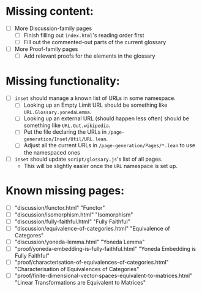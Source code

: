 # Missing content:
  - [ ] More Discussion-family pages
    - [ ] Finish filling out `index.html`'s reading order first
    - [ ] Fill out the commented-out parts of the current glossary
  - [ ] More Proof-family pages
    - [ ] Add relevant proofs for the elements in the glossary

# Missing functionality:
  - [ ] `inset` should manage a known list of URLs in some namespace.
    - [ ] Looking up an Empty Limit URL should be something like `URL.Glossary.yonedaLemma`.
    - [ ] Looking up an external URL (should happen less often) should be something like `URL.Out.wikipedia`.
    - [ ] Put the file declaring the URLs in `/page-generation/Inset/Util/URL.lean`.
    - [ ] Adjust all the current URLs in `/page-generation/Pages/*.lean` to use the namespaced ones
  - [ ] `inset` should update `script/glossary.js`'s list of all pages.
    - This will be slightly easier once the `URL` namespace is set up.

# Known missing pages:
  - [ ] "discussion/functor.html" "Functor"
  - [ ] "discussion/isomorphism.html" "Isomorphism"
  - [ ] "discussion/fully-faithful.html" "Fully Faithful"
  - [ ] "discussion/equivalence-of-categories.html" "Equivalence of Categores"
  - [ ] "discussion/yoneda-lemma.html" "Yoneda Lemma"
  - [ ] "proof/yoneda-embedding-is-fully-faithful.html" "Yoneda Embedding is Fully Faithful"
  - [ ] "proof/characterisation-of-equivalences-of-categories.html" "Characterisation of Equivalences of Categories"
  - [ ] "proof/finite-dimensional-vector-spaces-equivalent-to-matrices.html" "Linear Transformations are Equivalent to Matrices"

